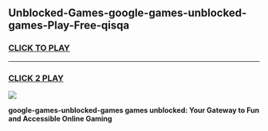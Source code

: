 
## Unblocked-Games-google-games-unblocked-games-Play-Free-qisqa
<h3>
<a href="https://premium76.site?title=google-games-unblocked-games&ref=21A">CLICK TO PLAY</a></h3>
<hr>

<h3>
<a href="https://premium76.site?title=google-games-unblocked-games&ref=21A">CLICK 2 PLAY</a>
  
</h3>

<a href="https://premium76.site?title=google-games-unblocked-games&ref=21A"><img src="https://clearcache.store/games.png"></a>


**google-games-unblocked-games games unblocked: Your Gateway to Fun and Accessible Online Gaming**

